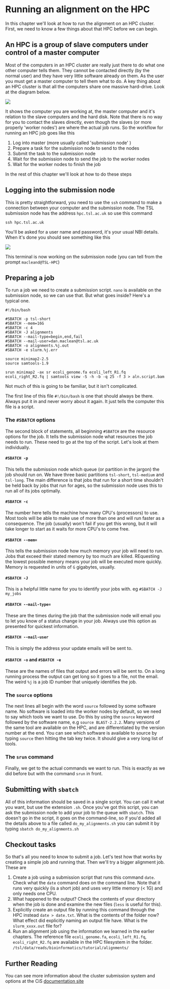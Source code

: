 # Running an alignment on the HPC

In this chapter we'll look at how to run the alignment on an HPC cluster. First, we need to know a few things about that HPC before we can begin.

## An HPC is a group of slave computers under control of a master computer

Most of the computers in an HPC cluster are really just there to do what one other computer tells them. They cannot be contacted directly (by the normal user) and they have very little software already on them. As the user you must get a master computer to tell them what to do. A key thing about an HPC cluster is that all the computers share one massive hard-drive. Look at the diagram below. 

![](hpc_graphic.png)

It shows the computer you are working at, the master computer and it's relation to the slave computers and the hard disk. Note that there is no way for you to contact the slaves directly, even though the slaves (or more properly 'worker nodes') are where the actual job runs. So the workflow for running an HPC job goes like this

  1. Log into master (more usually called 'submission node' )
  2. Prepare a task for the submission node to send to the nodes
  3. Submit the task to the submission node
  4. Wait for the submission node to send the job to the worker nodes
  5. Wait for the worker nodes to finish the job
  
In the rest of this chapter we'll look at how to do these steps

## Logging into the submission node

This is pretty straightforward, you need to use the `ssh` command to make a connection between your computer and the submission node. The TSL submission node has the address `hpc.tsl.ac.uk` so use this command

```
ssh hpc.tsl.ac.uk
```

You'll be asked for a user name and password, it's your usual NBI details. When it's done you should see something like this

![](login.png)


This terminal is now working on the submission node (you can tell from the prompt `macleand@TSL-HPC`)

## Preparing a job

To run a job we need to create a submission script. `nano` is available on the submission node, so we can use that. But what goes inside? Here's a typical one.

```
#!/bin/bash

#SBATCH -p tsl-short
#SBATCH --mem=16G
#SBATCH -c 4
#SBATCH -J alignments
#SBATCH --mail-type=begin,end,fail
#SBATCH --mail-user=dan.maclean@tsl.ac.uk
#SBATCH -o alignments.%j.out
#SBATCH -e slurm.%j.err

source minimap2-2.5
source samtools-1.9

srun minimap2 -ax sr ecoli_genome.fa ecoli_left_R1.fq ecoli_right_R2.fq | samtools view -S -h -b -q 25 -f 3 > aln.script.bam

```


Not much of this is going to be familiar, but it isn't complicated. 

The first line of this file `#!/bin/bash` is one that should always be there. Always put it in and never worry about it again. It just tells the computer this file is a script.

### The `#SBATCH` options

The second block of statements, all beginning `#SBATCH` are the resource options for the job. It tells the submission node what resources the job needs to run. These need to go at the top of the script. Let's look at them individually.

#### `#SBATCH -p`

This tells the submission node which queue (or partition in the jargon) the job should run on. We have three basic partitions `tsl-short`, `tsl-medium` and `tsl-long`. The main difference is that jobs that run for a short time shouldn't be held back by jobs that run for ages, so the submission node uses this to run all of its jobs optimally.

#### `#SBATCH -c`

The number here tells the machine how many CPU's (processors) to use. Most tools will be able to make use of more than one and will run faster as a consequence. The job (usually) won't fail if you get this wrong, but it will take longer to start as it waits for more CPU's to come free.

#### `#SBATCH --mem=` 

This tells the submission node how much memory your job will need to run. Jobs that exceed their stated memory by too much are killed. REquestiing the lowest possible memory means your job will be executed more quickly. Memory is requested in units of `G` gigabytes, usually.

#### `#SBATCH -J`

This is a helpful little name for you to identify your jobs with. eg `#SBATCH -J my_jobs`

#### `#SBATCH --mail-type=`

These are the times during the job that the submission node will email you to let you know of a status change in your job. Always use this option as presented for quickest information.

#### `#SBATCH --mail-user`

This is simply the address your update emails will be sent to.

#### `#SBATCH -o` and `#SBATCH -e` 

These are the names of files that output and errors will be sent to. On a long running process the output can get long so it goes to a file, not the email. The weird `%j` is a job ID number that uniquely identifies the job.


### The `source` options 

The next lines all begin with the word `source` followed by some software name. No software is loaded into the worker nodes by default, so we need to say which tools we want to use. Do this by using the `source` keyword followed by the software name, e.g `source BLAST-2.2.2`. Many versions of the same tool are available on the HPC, and are differentiated by the version number at the end. You can see which software is available to source by typing `source` then hitting the tab key twice. It should give a very long list of tools.

### The `srun` command

Finally, we get to the actual commands we want to run. This is exactly as we did before but with the command `srun` in front. 

## Submitting with `sbatch`

All of this information should be saved in a single script. You can call it what you want, but use the extension `.sh`. Once you've got this script, you can ask the submission node to add your job to the queue with `sbatch`. This doesn't go in the script, it goes on the command-line, so if you'd added all the details above to a file called `do_my_alignments.sh` you can submit it by typing `sbatch do_my_alignments.sh`

## Checkout tasks

So that's all you need to know to submit a job. Let's test how that works by creating a simple job and running that. Then we'll try a bigger alignment job. These are 


  1. Create a job using a submission script that runs this command `date`. Check what the `date` command does on the command line. Note that it runs very quickly (is a short job) and uses very little memory (< 1G) and only needs one CPU.
  2. What happened to the output? Check the contents of your directory when the job is done and examine the new files (`less` is useful for this). 
  3. Explicitly create an output file by running this command through the HPC instead `date > date.txt`. What is the contents of the folder now? What effect did explicitly naming an output file have. What is the `slurm_xxxx.out` file for?
  4. Run an alignment job using the information we learned in the earlier chapters. The reference file `ecoli_genome.fa`, `ecoli_left_R1.fq`, `ecoli_right_R2.fq` are available in the HPC filesystem in the folder. `/tsl/data/reads/bioinformatics/tutorial/alignments/` 
  
## Further Reading

You can see more information about the cluster submission system and options at the CiS [documentation site](https://docs.cis.nbi.ac.uk/display/CIS/Run+a+simple+job+on+the+cluster) 
